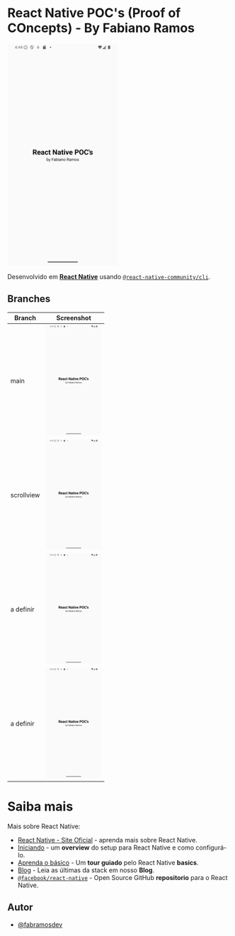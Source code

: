 
# React Native POC's (Proof of COncepts) - By Fabiano Ramos

<div style={'justify-content: space-between;'}>
  <img src=".github/1.png" alt="LuckyCookie" width="250"/>
</div>

Desenvolvido em [**React Native**](https://reactnative.dev) usando [`@react-native-community/cli`](https://github.com/react-native-community/cli).


## Branches

| Branch               | Screenshot                                                |
| ----------------- | ---------------------------------------------------------------- |
| main       | <img src=".github/1.png" alt="LuckyCookie" width="125"/> |
| scrollview       | <img src=".github/1.png" alt="LuckyCookie" width="125"/> |
| a definir       | <img src=".github/1.png" alt="LuckyCookie" width="125"/> |
| a definir       | <img src=".github/1.png" alt="LuckyCookie" width="125"/> |

# Saiba mais

Mais sobre React Native:

- [React Native - Site Oficial](https://reactnative.dev) - aprenda mais sobre React Native.
- [Iniciando](https://reactnative.dev/docs/environment-setup) - um **overview** do setup para React Native e como configurá-lo.
- [Aprenda o básico](https://reactnative.dev/docs/getting-started) - Um **tour guiado** pelo React Native **basics**.
- [Blog](https://reactnative.dev/blog) - Leia as últimas da stack em nosso **Blog**.
- [`@facebook/react-native`](https://github.com/facebook/react-native) - Open Source GitHub **repositorio** para o React Native.


## Autor

- [@fabramosdev](https://www.github.com/fabramosdev)

